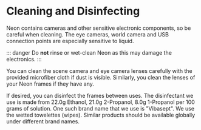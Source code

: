 # Cleaning and Disinfecting

Neon contains cameras and other sensitive electronic components, so be careful when cleaning. The eye cameras, world camera and USB connection points are especially sensitive to liquid.

::: danger
Do **not** rinse or wet-clean Neon as this may damage the electronics.
:::

You can clean the scene camera and eye camera lenses carefully with the provided microfiber cloth if dust is visible. Similarly, you clean the lenses of your Neon frames if they have any.

If desired, you can disinfect the frames between uses. The disinfectant we use is made from 22.0g Ethanol, 21.0g 2-Propanol, 8.0g 1-Propanol per 100 grams of solution. One such brand name that we use is "Vibasept". We use the wetted towelettes (wipes). Similar products should be available globally under different brand names.